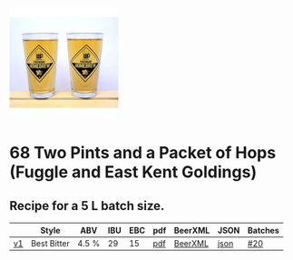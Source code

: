 # ![logo](./68_Two_Pints_and_a_Packet_of_Hops_Fuggle_and_East_Kent_Goldings.jpeg)

# 68 Two Pints and a Packet of Hops (Fuggle and East Kent Goldings)

## Recipe for a 5 L batch size.

|    | Style | ABV | IBU | EBC | pdf | BeerXML | JSON | Batches |
|----|-------|-----|-----|-----|-----|---------|------|---------|
| [v1](./68_Two_Pints_and_a_Packet_of_Hops_Fuggle_and_East_Kent_Goldings_recipe.md) | Best Bitter | 4.5 % | 29 | 15| [pdf](./68_Two_Pints_and_a_Packet_of_Hops_Fuggle_and_East_Kent_Goldings.pdf) | [BeerXML](./68_Two_Pints_and_a_Packet_of_Hops_Fuggle_and_East_Kent_Goldings.xml) | [json](./68_Two_Pints_and_a_Packet_of_Hops_Fuggle_and_East_Kent_Goldings.json) | [#20](../../batches/batch_20/README.md) |
